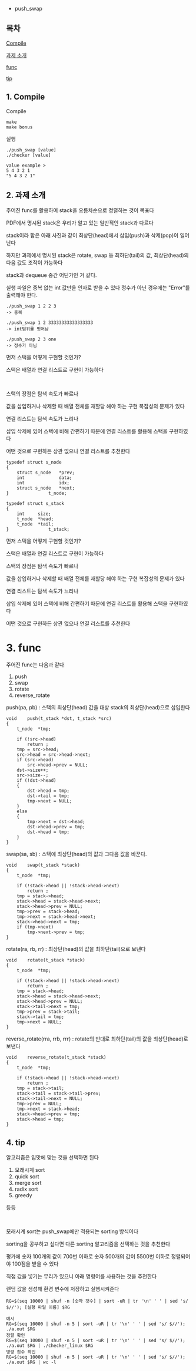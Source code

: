 * push_swap

## 목차
[Compile](#1.-Compile)

[과제 소개](#2.-과제-소개)

[func](#3.-func)

[tip](#4.-tip)
## 1. Compile
Compile
```
make
make bonus
```
실행
```
./push_swap [value]
./checker [value]

value example >
5 4 3 2 1
"5 4 3 2 1"
```

## 2. 과제 소개
주어진 func를 활용하여 stack을 오름차순으로 정렬하는 것이 목표다

PDF에서 명시된 stack은 우리가 알고 있는 일반적인 stack과 다르다 

stack이라 함은 아래 사진과 같이 최상단(head)에서 삽입(push)과  삭제(pop)이 일어난다

하지만 과제에서 명시된 stack은 rotate, swap 등 최하단(tail)의 값, 최상단(head)의 다음 값도 조작이 가능하다

stack과 dequeue 중간 어딘가인 거 같다.

실행 파일은 중복 없는 int 값만을 인자로 받을 수 있다 정수가 아닌 경우에는 "Error"를 출력해야 한다.

```
./push_swap 1 2 2 3
-> 중복
 
./push_swap 1 2 33333333333333333
-> int범위를 벗어남

./push_swap 2 3 one
-> 정수가 아님
```
먼저 스택을 어떻게 구현할 것인가?

스택은 배열과 연결 리스트로 구현이 가능하다

​

스택의 장점은 탐색 속도가 빠르나 

값을 삽입하거나 삭제할 때 배열 전체를 재할당 해야 하는 구현 복잡성의 문제가 있다

연결 리스트는 탐색 속도가 느리나 

삽입 삭제에 있어 스택에 비해 간편하기 때문에 연결 리스트를 활용해 스택을 구현하였다

어떤 것으로 구현하든 상관 없으나 연결 리스트를 추천한다

```
typedef struct s_node
{
	struct s_node	*prev;
	int				data;
	int				idx;
	struct s_node	*next;
}				t_node;

typedef struct s_stack
{
	int		size;
	t_node	*head;
	t_node	*tail;
}				t_stack;
```
먼저 스택을 어떻게 구현할 것인가?

스택은 배열과 연결 리스트로 구현이 가능하다

스택의 장점은 탐색 속도가 빠르나 

값을 삽입하거나 삭제할 때 배열 전체를 재할당 해야 하는 구현 복잡성의 문제가 있다

연결 리스트는 탐색 속도가 느리나 

삽입 삭제에 있어 스택에 비해 간편하기 때문에 연결 리스트를 활용해 스택을 구현하였다

어떤 것으로 구현하든 상관 없으나 연결 리스트를 추천한다

# 3. func

주어진 func는 다음과 같다 
1. push
2. swap
3. rotate
4. reverse_rotate

push(pa, pb) : 스택의 최상단(head) 값을 대상 stack의 최상단(head)으로 삽입한다
```
void	push(t_stack *dst, t_stack *src)
{
	t_node	*tmp;

	if (!src->head)
		return ;
	tmp = src->head;
	src->head = src->head->next;
	if (src->head)
		src->head->prev = NULL;
	dst->size++;
	src->size--;
	if (!dst->head)
	{
		dst->head = tmp;
		dst->tail = tmp;
		tmp->next = NULL;
	}
	else
	{
		tmp->next = dst->head;
		dst->head->prev = tmp;
		dst->head = tmp;
	}
}
```

swap(sa, sb) : 스택에 최상단(head)의 값과 그다음 값을 바꾼다. 
```
void	swap(t_stack *stack)
{
	t_node	*tmp;

	if (!stack->head || !stack->head->next)
		return ;
	tmp = stack->head;
	stack->head = stack->head->next;
	stack->head->prev = NULL;
	tmp->prev = stack->head;
	tmp->next = stack->head->next;
	stack->head->next = tmp;
	if (tmp->next)
		tmp->next->prev = tmp;
}
```

rotate(ra, rb, rr) : 최상단(head)의 값을 최하단(tail)으로 보낸다
```
void	rotate(t_stack *stack)
{
	t_node	*tmp;

	if (!stack->head || !stack->head->next)
		return ;
	tmp = stack->head;
	stack->head = stack->head->next;
	stack->head->prev = NULL;
	stack->tail->next = tmp;
	tmp->prev = stack->tail;
	stack->tail = tmp;
	tmp->next = NULL;
}
```

reverse_rotate(rra, rrb, rrr) : rotate의 반대로 최하단(tail)의 값을 최상단(head)로 보낸다
```
void	reverse_rotate(t_stack *stack)
{
	t_node	*tmp;

	if (!stack->head || !stack->head->next)
		return ;
	tmp = stack->tail;
	stack->tail = stack->tail->prev;
	stack->tail->next = NULL;
	tmp->prev = NULL;
	tmp->next = stack->head;
	stack->head->prev = tmp;
	stack->head = tmp;
}
```

## 4. tip
알고리즘은 입맛에 맞는 것을 선택하면 된다

1. 모래시계 sort 
2. quick sort
3. merge sort
4. radix sort
5. greedy

등등

​

모래시계 sort는 push_swap에만 적용되는 sorting 방식이다

sorting을 공부하고 싶다면 다른 sorting 알고리즘을 선택하는 것을 추천한다 

평가에 숫자 100개의 값이 700번 이하로 숫자 500개의 값이 5500번 이하로 정렬되어야 100점을 받을 수 있다 

직접 값을 넣기는 무리가 있으니 아래 명령어를 사용하는 것을 추천한다 

랜덤 값을 생성해 환경 변수에 저장하고 실행시켜준다 
```
RG=$(seq 10000 | shuf -n [숫자 갯수] | sort -uR | tr '\n' ' ' | sed 's/ $//'); [실행 파일 이름] $RG

예시
RG=$(seq 10000 | shuf -n 5 | sort -uR | tr '\n' ' ' | sed 's/ $//'); ./a.out $RG
정렬 확인
RG=$(seq 10000 | shuf -n 5 | sort -uR | tr '\n' ' ' | sed 's/ $//'); ./a.out $RG | ./checker_linux $RG
명령 횟수 확인
RG=$(seq 10000 | shuf -n 5 | sort -uR | tr '\n' ' ' | sed 's/ $//'); ./a.out $RG | wc -l
```
